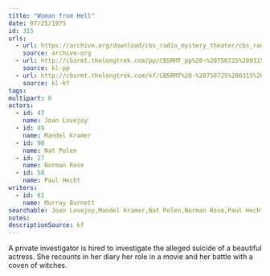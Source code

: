 ```yaml
---
title: "Woman from Hell"
date: 07/25/1975
id: 315
urls: 
  - url: https://archive.org/download/cbs_radio_mystery_theater/cbs_radio_mystery_theater-0301-0350.zip/cbs_radio_mystery_theater-0301-0350%2Fcbsrmt_0315_woman_from_hell.mp3
    source: archive-org
  - url: http://cbsrmt.thelongtrek.com/pp/CBSRMT_pp%20-%20750725%200315%20Woman%20from%20Hell.mp3
    source: kl-pp
  - url: http://cbsrmt.thelongtrek.com/kf/CBSRMT%20-%20750725%200315%20Woman%20From%20Hell_kf.mp3
    source: kl-kf
tags: 
multipart: 0
actors:  
  - id: 47
    name: Joan Lovejoy  
  - id: 49
    name: Mandel Kramer  
  - id: 98
    name: Nat Polen  
  - id: 27
    name: Norman Rose  
  - id: 58
    name: Paul Hecht
writers:  
  - id: 61
    name: Murray Burnett
searchable: Joan Lovejoy,Mandel Kramer,Nat Polen,Norman Rose,Paul Hecht Murray Burnett
notes: 
descriptionSource: kf
---
```

A private investigator is hired to investigate the alleged suicide of a beautiful actress. She recounts in her diary her role in a movie and her battle with a coven of witches.